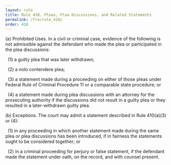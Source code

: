 ```yaml
---
layout: rule
title: Rule 410. Pleas, Plea Discussions, and Related Statements
permalink: /fre/rule_410/
order: 410
---
```


(a) Prohibited Uses. In a civil or criminal case, evidence of the following is not admissible against the defendant who made the plea or participated in the plea discussions:


&nbsp;&nbsp;(1) a guilty plea that was later withdrawn;


&nbsp;&nbsp;(2) a nolo contendere plea;


&nbsp;&nbsp;(3) a statement made during a proceeding on either of those pleas under Federal Rule of Criminal Procedure 11 or a comparable state procedure; or


&nbsp;&nbsp;(4) a statement made during plea discussions with an attorney for the prosecuting authority if the discussions did not result in a guilty plea or they resulted in a later-withdrawn guilty plea.


(b) Exceptions. The court may admit a statement described in Rule 410(a)(3) or (4):


&nbsp;&nbsp;(1) in any proceeding in which another statement made during the same plea or plea discussions has been introduced, if in fairness the statements ought to be considered together; or


&nbsp;&nbsp;(2) in a criminal proceeding for perjury or false statement, if the defendant made the statement under oath, on the record, and with counsel present.


